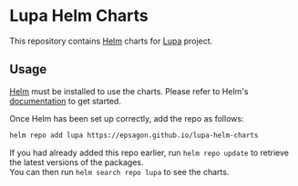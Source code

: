 # Lupa Helm Charts

This repository contains [Helm](https://helm.sh) charts for [Lupa](https://github.com/epsagon/lupa) project.

## Usage

[Helm](https://helm.sh) must be installed to use the charts.
Please refer to Helm's [documentation](https://helm.sh/docs) to get started.

Once Helm has been set up correctly, add the repo as follows:

```sh
helm repo add lupa https://epsagon.github.io/lupa-helm-charts
```

If you had already added this repo earlier, run `helm repo update` to retrieve
the latest versions of the packages.\
You can then run `helm search repo lupa` to see the charts.
